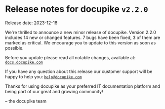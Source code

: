 # Release notes for docupike `v2.2.0`

Release date: 2023-12-18

We're thrilled to announce a new minor release of docupike. Version 2.2.0 includes 14 new or changed features. 7 bugs have been fixed, 3 of them are marked as critical. We encourage you to update to this version as soon as possible.

Before you update please read all notable changes, available at: [`docs.docupike.com`](https://docs.docupike.com/en/ref/changelog.html)

If you have any question about this release our customer support will be happy to help you: [`help@docupike.com`](mailto:help@docupike.com)

Thanks for using docupike as your preferred IT documentation platform and being part of our great and growing community!

– the docupike team
